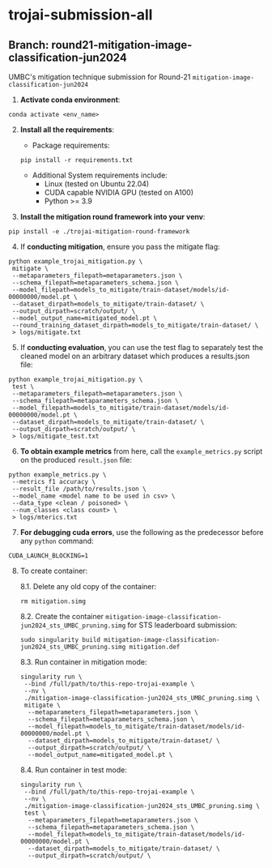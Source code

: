 # trojai-submission-all
## Branch: round21-mitigation-image-classification-jun2024

UMBC's mitigation technique submission for Round-21 `mitigation-image-classification-jun2024` 

1. **Activate conda environment**: 
```
conda activate <env_name>
```
 
2. **Install all the requirements**:
    * Package requirements:
    ```
    pip install -r requirements.txt
    ```
    * Additional System requirements include:
      * Linux (tested on Ubuntu 22.04)
      * CUDA capable NVIDIA GPU (tested on A100)
      * Python >= 3.9

3. **Install the mitigation round framework into your venv**:
```
pip install -e ./trojai-mitigation-round-framework
```

4. If **conducting mitigation**, ensure you pass the mitigate flag:
```
python example_trojai_mitigation.py \
 mitigate \
 --metaparameters_filepath=metaparameters.json \
 --schema_filepath=metaparameters_schema.json \
 --model_filepath=models_to_mitigate/train-dataset/models/id-00000000/model.pt \
 --dataset_dirpath=models_to_mitigate/train-dataset/ \
 --output_dirpath=scratch/output/ \
 --model_output_name=mitigated_model.pt \
 --round_training_dataset_dirpath=models_to_mitigate/train-dataset/ \
 > logs/mitigate.txt
```

5. If **conducting evaluation**, you can use the test flag to separately test the cleaned model on an arbitrary dataset which produces a results.json file:
```
python example_trojai_mitigation.py \
 test \
 --metaparameters_filepath=metaparameters.json \
 --schema_filepath=metaparameters_schema.json \
 --model_filepath=models_to_mitigate/train-dataset/models/id-00000000/model.pt \
 --dataset_dirpath=models_to_mitigate/train-dataset/ \
 --output_dirpath=scratch/output/ \ 
 > logs/mitigate_test.txt
```

6. **To obtain example metrics** from here, call the `example_metrics.py` script on the produced `result.json` file:
```
python example_metrics.py \
 --metrics f1 accuracy \
 --result_file /path/to/results.json \
 --model_name <model name to be used in csv> \
 --data_type <clean / poisoned> \
 --num_classes <class count> \ 
 > logs/mterics.txt
```

7. **For debugging cuda errors**, use the following as the predecessor before any `python` command:
```
CUDA_LAUNCH_BLOCKING=1
```

8. To create container:
   
    8.1. Delete any old copy of the container:
    ```
    rm mitigation.simg
    ```
   
    8.2. Create the container `mitigation-image-classification-jun2024_sts_UMBC_pruning.simg` for STS leaderboard submission:
    ```
    sudo singularity build mitigation-image-classification-jun2024_sts_UMBC_pruning.simg mitigation.def
    ```
   
    8.3. Run container in mitigation mode:
    ```
    singularity run \
     --bind /full/path/to/this-repo-trojai-example \
     --nv \
     ./mitigation-image-classification-jun2024_sts_UMBC_pruning.simg \
     mitigate \
      --metaparameters_filepath=metaparameters.json \
      --schema_filepath=metaparameters_schema.json \
      --model_filepath=models_to_mitigate/train-dataset/models/id-00000000/model.pt \
      --dataset_dirpath=models_to_mitigate/train-dataset/ \
      --output_dirpath=scratch/output/ \
      --model_output_name=mitigated_model.pt \
    ```
   
    8.4. Run container in test mode:
    ```
    singularity run \
     --bind /full/path/to/this-repo-trojai-example \
     --nv \
     ./mitigation-image-classification-jun2024_sts_UMBC_pruning.simg \
     test \
      --metaparameters_filepath=metaparameters.json \
      --schema_filepath=metaparameters_schema.json \
      --model_filepath=models_to_mitigate/train-dataset/models/id-00000000/model.pt \
      --dataset_dirpath=models_to_mitigate/train-dataset/ \
      --output_dirpath=scratch/output/ \ 
    ```